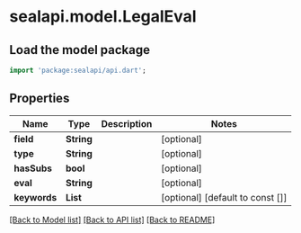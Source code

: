 # sealapi.model.LegalEval

## Load the model package
```dart
import 'package:sealapi/api.dart';
```

## Properties
Name | Type | Description | Notes
------------ | ------------- | ------------- | -------------
**field** | **String** |  | [optional] 
**type** | **String** |  | [optional] 
**hasSubs** | **bool** |  | [optional] 
**eval** | **String** |  | [optional] 
**keywords** | **List<String>** |  | [optional] [default to const []]

[[Back to Model list]](../README.md#documentation-for-models) [[Back to API list]](../README.md#documentation-for-api-endpoints) [[Back to README]](../README.md)


